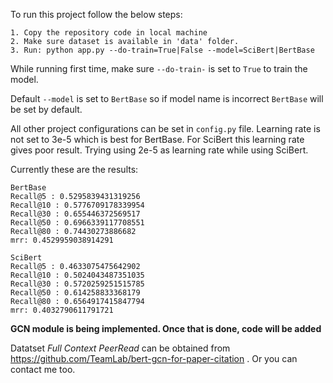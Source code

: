To run this project follow the below steps:

```
1. Copy the repository code in local machine
2. Make sure dataset is available in 'data' folder.
3. Run: python app.py --do-train=True|False --model=SciBert|BertBase
```
While running first time, make sure ```--do-train-``` is set to ```True``` to train the model. 

Default ```--model``` is set to ```BertBase``` so if model name is incorrect ```BertBase``` will be set by default.

All other project configurations can be set in ```config.py``` file. Learning rate is not set to 3e-5 which is best for BertBase. For SciBert this learning rate gives poor result. Trying using 2e-5 as learning rate while using SciBert.

Currently these are the results:

```
BertBase
Recall@5 : 0.5295839431319256
Recall@10 : 0.5776709178339954
Recall@30 : 0.655446372569517
Recall@50 : 0.6966339117708551
Recall@80 : 0.74430273886682
mrr: 0.4529959038914291
```
```
SciBert
Recall@5 : 0.4633075475642902
Recall@10 : 0.5024043487351035
Recall@30 : 0.5720259251515785
Recall@50 : 0.614258833368179
Recall@80 : 0.6564917415847794
mrr: 0.4032790611791721
```

**GCN module is being implemented. Once that is done, code will be added**

Datatset *Full Context PeerRead* can be obtained from https://github.com/TeamLab/bert-gcn-for-paper-citation . Or you can contact me too.